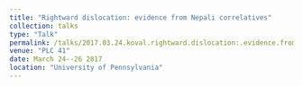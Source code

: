 ```yaml
---
title: "Rightward dislocation: evidence from Nepali correlatives"
collection: talks
type: "Talk"
permalink: /talks/2017.03.24.koval.rightward.dislocation:.evidence.from.nepali.correlatives
venue: "PLC 41"
date: March 24--26 2017
location: "University of Pennsylvania"
---
```

